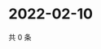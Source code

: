 # 2022-02-10

共 0 条

<!-- BEGIN WEIBO -->
<!-- 最后更新时间 Thu Feb 10 2022 02:13:18 GMT+0800 (China Standard Time) -->

<!-- END WEIBO -->
